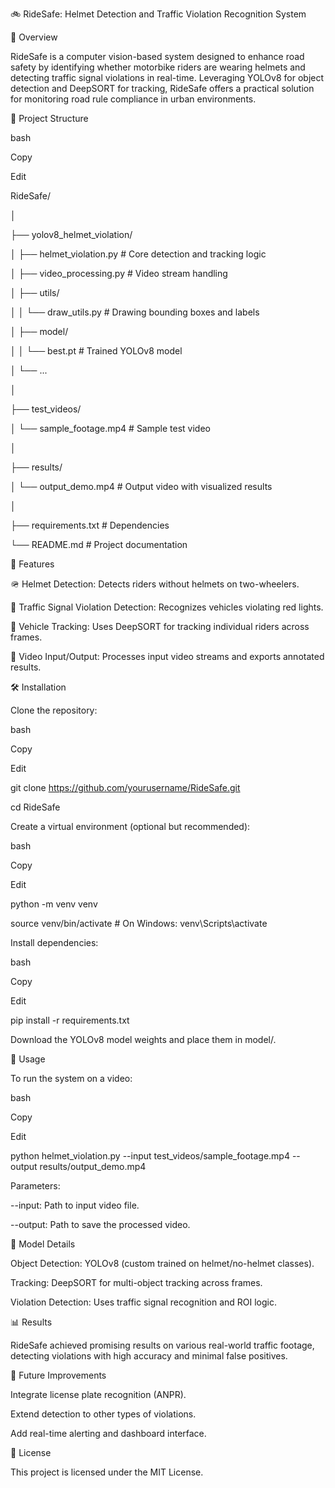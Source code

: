 🚲 RideSafe: Helmet Detection and Traffic Violation Recognition System 

📘 Overview

RideSafe is a computer vision-based system designed to enhance road safety by identifying whether motorbike riders are wearing helmets and detecting traffic signal violations in real-time. Leveraging YOLOv8 for object detection and DeepSORT for tracking, RideSafe offers a practical solution for monitoring road rule compliance in urban environments.


📁 Project Structure

bash

Copy

Edit

RideSafe/

│

├── yolov8_helmet_violation/

│   ├── helmet_violation.py         # Core detection and tracking logic

│   ├── video_processing.py         # Video stream handling

│   ├── utils/

│   │   └── draw_utils.py           # Drawing bounding boxes and labels

│   ├── model/

│   │   └── best.pt                 # Trained YOLOv8 model

│   └── ...

│

├── test_videos/

│   └── sample_footage.mp4          # Sample test video

│

├── results/

│   └── output_demo.mp4             # Output video with visualized results

│

├── requirements.txt                # Dependencies

└── README.md                       # Project documentation

🚀 Features

🪖 Helmet Detection: Detects riders without helmets on two-wheelers.


🚦 Traffic Signal Violation Detection: Recognizes vehicles violating red lights.


📍 Vehicle Tracking: Uses DeepSORT for tracking individual riders across frames.


🎥 Video Input/Output: Processes input video streams and exports annotated results.


🛠 Installation

Clone the repository:


bash

Copy

Edit

git clone https://github.com/yourusername/RideSafe.git

cd RideSafe

Create a virtual environment (optional but recommended):


bash

Copy

Edit

python -m venv venv

source venv/bin/activate  # On Windows: venv\Scripts\activate

Install dependencies:


bash

Copy

Edit

pip install -r requirements.txt

Download the YOLOv8 model weights and place them in model/.


📸 Usage

To run the system on a video:


bash

Copy

Edit

python helmet_violation.py --input test_videos/sample_footage.mp4 --output results/output_demo.mp4

Parameters:


--input: Path to input video file.


--output: Path to save the processed video.



🧠 Model Details


Object Detection: YOLOv8 (custom trained on helmet/no-helmet classes).



Tracking: DeepSORT for multi-object tracking across frames.



Violation Detection: Uses traffic signal recognition and ROI logic.



📊 Results

RideSafe achieved promising results on various real-world traffic footage, detecting violations with high accuracy and minimal false positives.


📌 Future Improvements


Integrate license plate recognition (ANPR).


Extend detection to other types of violations.



Add real-time alerting and dashboard interface.



📄 License

This project is licensed under the MIT License.

